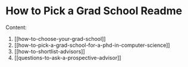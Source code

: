 # How to Pick a Grad School Readme

Content:
1. [[how-to-choose-your-grad-school]]
2. [[how-to-pick-a-grad-school-for-a-phd-in-computer-science]]
3. [[how-to-shortlist-advisors]]
4. [[questions-to-ask-a-prospective-advisor]]
